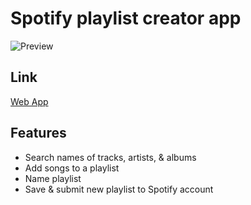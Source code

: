 # Spotify playlist creator app

![Preview](public/Screenshot.png)

## Link

[Web App](https://rnsnceman.github.io/Jammming/)

## Features

- Search names of tracks, artists, & albums
- Add songs to a playlist
- Name playlist
- Save & submit new playlist to Spotify account
